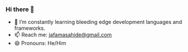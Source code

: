 ### Hi there 👋

- 🌱 I’m constantly learning bleeding edge development languages and frameworks.
- 📫 Reach me: jafamasahide@gmail.com
- 😄 Pronouns: He/Him
